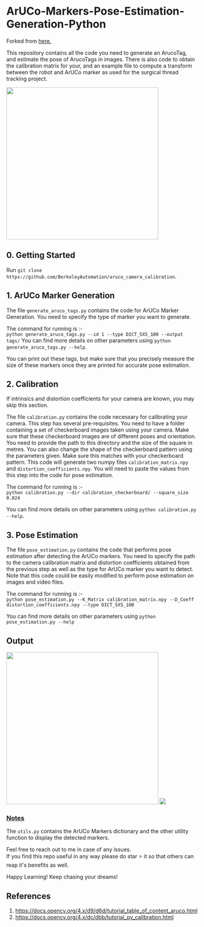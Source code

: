 # ArUCo-Markers-Pose-Estimation-Generation-Python

Forked from [here.](https://github.com/GSNCodes/ArUCo-Markers-Pose-Estimation-Generation-Python)

This repository contains all the code you need to generate an ArucoTag,
and estimate the pose of ArucoTags in images. There is also code to obtain the calibration matrix for your, and an example file to compute a transform between the robot and ArUCo marker as used for the surgical thread tracking project.

<img src = 'Images/pose_output_image.png' width=400 height=400>

## 0. Getting Started
Run `git clone https://github.com/BerkeleyAutomation/aruco_camera_calibration`.

## 1. ArUCo Marker Generation
The file `generate_aruco_tags.py` contains the code for ArUCo Marker Generation.
You need to specify the type of marker you want to generate.

The command for running is :-  
`python generate_aruco_tags.py --id 1 --type DICT_5X5_100 --output tags/`
You can find more details on other parameters using `python generate_aruco_tags.py --help`.

You can print out these tags, but make sure that you precisely measure the size of these markers once they are printed for accurate pose estimation.

## 2. Calibration
If intrinsics and distortion coefficients for your camera are known, you may skip this section.

The file `calibration.py` contains the code necessary for calibrating your camera. This step has several pre-requisites. You need to have a folder containing a set of checkerboard images taken using your camera. Make sure that these checkerboard images are of different poses and 
orientation. You need to provide the path to this directory and the size of the square in metres. You can also change the shape of the checkerboard pattern using the parameters given. Make sure this
matches with your checkerboard pattern. This code will generate two numpy files `calibration_matrix.npy` and `distortion_coefficients.npy`. You will need to paste the values from this step into the code for pose estimation.

The command for running is :-  
`python calibration.py --dir calibration_checkerboard/ --square_size 0.024`

You can find more details on other parameters using `python calibration.py --help`.

## 3. Pose Estimation  
The file `pose_estimation.py` contains the code that performs pose estimation after detecting the 
ArUCo markers. You need to specify 
the path to the camera calibration matrix and distortion coefficients obtained from the previous step as well 
as the type for ArUCo marker you want to detect. Note that this code could be easily modified to perform 
pose estimation on images and video files.  

The command for running is :-  
`python pose_estimation.py --K_Matrix calibration_matrix.npy --D_Coeff distortion_coefficients.npy --type DICT_5X5_100`  


You can find more details on other parameters using `python pose_estimation.py --help`  

## Output

<img src ='Images/output_sample.png' width = 400>  

<img src ='Images/pose_output.gif'>

### <ins>Notes</ins>
The `utils.py` contains the ArUCo Markers dictionary and the other utility function to display the detected markers.

Feel free to reach out to me in case of any issues.  
If you find this repo useful in any way please do star ⭐️ it so that others can reap it's benefits as well.

Happy Learning! Keep chasing your dreams!

## References
1. https://docs.opencv.org/4.x/d9/d6d/tutorial_table_of_content_aruco.html
2. https://docs.opencv.org/4.x/dc/dbb/tutorial_py_calibration.html
